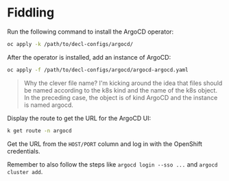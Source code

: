 # Fiddling

Run the following command to install the ArgoCD operator:

```bash
oc apply -k /path/to/decl-configs/argocd/
```

After the operator is installed, add an instance of ArgoCD:

```bash
oc apply -f /path/to/decl-configs/argocd/argocd-argocd.yaml
```

> Why the clever file name?  I'm kicking around the idea that files
> should be named according to the k8s kind and the name of the
> k8s object.  In the preceding case, the object is of kind ArgoCD
> and the instance is named argocd.

Display the route to get the URL for the ArgoCD UI:

```bash
k get route -n argocd
```

Get the URL from the `HOST/PORT` column and log in with the OpenShift
credentials.

Remember to also follow the steps like `argocd login --sso ...` and
`argocd cluster add`.

